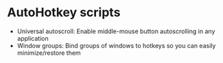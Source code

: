 AutoHotkey scripts
==================

- Universal autoscroll: Enable middle-mouse button autoscrolling in any application
- Window groups: Bind groups of windows to hotkeys so you can easily minimize/restore them